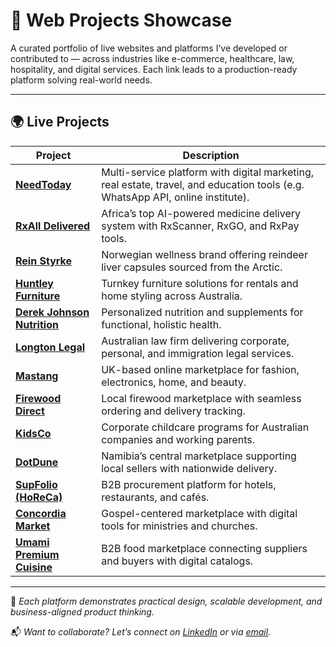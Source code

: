 # 🚀 Web Projects Showcase

A curated portfolio of live websites and platforms I’ve developed or contributed to — across industries like e-commerce, healthcare, law, hospitality, and digital services. Each link leads to a production-ready platform solving real-world needs.

---

## 🌍 Live Projects

| Project | Description |
|--------|-------------|
| [**NeedToday**](https://needtoday.com) | Multi-service platform with digital marketing, real estate, travel, and education tools (e.g. WhatsApp API, online institute). |
| [**RxAll Delivered**](https://rxalldelivered.com) | Africa’s top AI-powered medicine delivery system with RxScanner, RxGO, and RxPay tools. |
| [**Rein Styrke**](https://reinstyrke.no) | Norwegian wellness brand offering reindeer liver capsules sourced from the Arctic. |
| [**Huntley Furniture**](https://huntleyfurniture.com.au) | Turnkey furniture solutions for rentals and home styling across Australia. |
| [**Derek Johnson Nutrition**](https://derekjohnsonnutrition.com) | Personalized nutrition and supplements for functional, holistic health. |
| [**Longton Legal**](https://www.longtonlegal.com.au) | Australian law firm delivering corporate, personal, and immigration legal services. |
| [**Mastang**](https://mastang.co.uk) | UK-based online marketplace for fashion, electronics, home, and beauty. |
| [**Firewood Direct**](https://www.firewooddirect.co) | Local firewood marketplace with seamless ordering and delivery tracking. |
| [**KidsCo**](https://www.kidsco.net.au) | Corporate childcare programs for Australian companies and working parents. |
| [**DotDune**](https://dotdune.na) | Namibia’s central marketplace supporting local sellers with nationwide delivery. |
| [**SupFolio (HoReCa)**](https://horeca.supfolio.com) | B2B procurement platform for hotels, restaurants, and cafés. |
| [**Concordia Market**](https://concordiamarket.com) | Gospel-centered marketplace with digital tools for ministries and churches. |
| [**Umami Premium Cuisine**](https://www.umamipremiumcuisine.com) | B2B food marketplace connecting suppliers and buyers with digital catalogs. |

---

📌 *Each platform demonstrates practical design, scalable development, and business-aligned product thinking.*

📬 *Want to collaborate? Let’s connect on [LinkedIn](https://www.linkedin.com/in/anant-singh-a31199348/) or via [email](mailto:aks03101988@gmail.com).*
